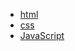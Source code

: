 - [html](HTML%E5%85%A5%E9%97%A8%E7%AC%94%E8%AE%B01.md)
- [css](css-notes.md)
- [JavaScript](JavaScript.md)